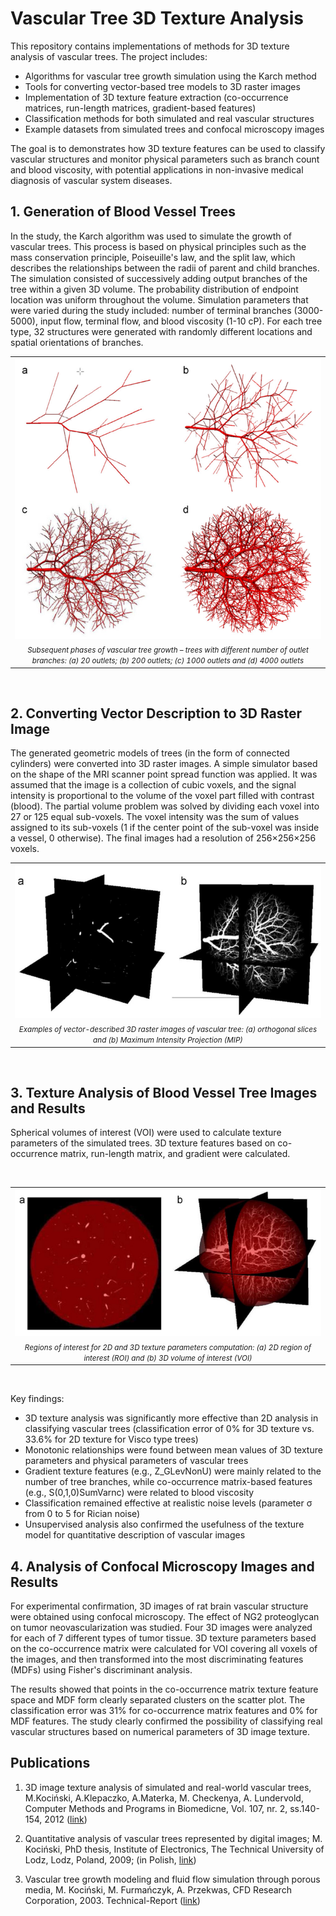 # Vascular Tree 3D Texture Analysis

This repository contains implementations of methods for 3D texture analysis of vascular trees. The project includes:
- Algorithms for vascular tree growth simulation using the Karch method
- Tools for converting vector-based tree models to 3D raster images
- Implementation of 3D texture feature extraction (co-occurrence matrices, run-length matrices, gradient-based features)
- Classification methods for both simulated and real vascular structures
- Example datasets from simulated trees and confocal microscopy images

The goal is to demonstrates how 3D texture features can be used to classify vascular structures and monitor physical parameters such as branch count and blood viscosity, with potential applications in non-invasive medical diagnosis of vascular system diseases.


## 1. Generation of Blood Vessel Trees

In the study, the Karch algorithm was used to simulate the growth of vascular trees. This process is based on physical principles such as the mass conservation principle, Poiseuille's law, and the split law, which describes the relationships between the radii of parent and child branches. The simulation consisted of successively adding output branches of the tree within a given 3D volume. The probability distribution of endpoint location was uniform throughout the volume. Simulation parameters that were varied during the study included: number of terminal branches (3000-5000), input flow, terminal flow, and blood viscosity (1-10 cP). For each tree type, 32 structures were generated with randomly different locations and spatial orientations of branches.
<br>
<table align="center">
  <tr><td align="center"><img src="figs/fig1.png" alt="fig1"></td></tr>
  <tr><td align="center"><i><span style="font-size:smaller;">Subsequent phases of vascular tree growth – trees with different number of outlet branches: (a) 20 outlets; (b) 200
outlets; (c) 1000 outlets and (d) 4000 outlets</span></i></td></tr>
</table>
<br>

## 2. Converting Vector Description to 3D Raster Image

The generated geometric models of trees (in the form of connected cylinders) were converted into 3D raster images. A simple simulator based on the shape of the MRI scanner point spread function was applied. It was assumed that the image is a collection of cubic voxels, and the signal intensity is proportional to the volume of the voxel part filled with contrast (blood). The partial volume problem was solved by dividing each voxel into 27 or 125 equal sub-voxels. The voxel intensity was the sum of values assigned to its sub-voxels (1 if the center point of the sub-voxel was inside a vessel, 0 otherwise). The final images had a resolution of 256×256×256 voxels.
<br>
<table align="center">
  <tr><td align="center"><img src="figs/fig5.png" alt="fig5"></td></tr>
  <tr><td align="center"><i><span style="font-size:smaller;">Examples of vector-described 3D raster images of vascular tree: (a) orthogonal slices and (b) Maximum
Intensity Projection (MIP)</span></i></td></tr>
</table>
<br>

## 3. Texture Analysis of Blood Vessel Tree Images and Results

Spherical volumes of interest (VOI) were used to calculate texture parameters of the simulated trees. 3D texture features based on co-occurrence matrix, run-length matrix, and gradient were calculated.

<br>
<table align="center">
  <tr><td align="center"><img src="figs/fig6.png" alt="fig6"></td></tr>
  <tr><td align="center"><i><span style="font-size:smaller;">Regions of interest for 2D and 3D texture parameters computation: (a) 2D region of interest (ROI) and (b) 3D volume
of interest (VOI)</span></i></td></tr>
</table>
<br>

Key findings:

- 3D texture analysis was significantly more effective than 2D analysis in classifying vascular trees (classification error of 0% for 3D texture vs. 33.6% for 2D texture for Visco type trees)
- Monotonic relationships were found between mean values of 3D texture parameters and physical parameters of vascular trees
- Gradient texture features (e.g., Z_GLevNonU) were mainly related to the number of tree branches, while co-occurrence matrix-based features (e.g., S(0,1,0)SumVarnc) were related to blood viscosity
- Classification remained effective at realistic noise levels (parameter σ from 0 to 5 for Rician noise)
- Unsupervised analysis also confirmed the usefulness of the texture model for quantitative description of vascular images

## 4. Analysis of Confocal Microscopy Images and Results

For experimental confirmation, 3D images of rat brain vascular structure were obtained using confocal microscopy. The effect of NG2 proteoglycan on tumor neovascularization was studied. Four 3D images were analyzed for each of 7 different types of tumor tissue. 3D texture parameters based on the co-occurrence matrix were calculated for VOI covering all voxels of the images, and then transformed into the most discriminating features (MDFs) using Fisher's discriminant analysis.

The results showed that points in the co-occurrence matrix texture feature space and MDF form clearly separated clusters on the scatter plot. The classification error was 31% for co-occurrence matrix features and 0% for MDF features. The study clearly confirmed the possibility of classifying real vascular structures based on numerical parameters of 3D image texture.



## Publications
1. 3D image texture analysis of simulated and real-world vascular trees, M.Kociński, A.Klepaczko, A.Materka, M. Checkenya, A. Lundervold, Computer Methods and Programs in Biomedicne, Vol. 107, nr. 2, ss.140-154, 2012 ([link](https://doi.org/10.1016/j.cmpb.2011.06.004))

1. Quantitative analysis of vascular trees represented by digital images; M. Kociński, PhD thesis, Institute of Electronics, The Technical University of Lodz, Lodz, Poland, 2009; (in Polish, [link](https://www.dropbox.com/scl/fi/0nxhbbb67x62jtsokyoe7/2009_Kocinski_Quantitative-analysis-of-vascular-trees-represented-by-digital-images-PhD.pdf?rlkey=8dgvtoqt0ipi7ymh2e4cskmox&st=pe50gubf&dl=0))

1. Vascular tree growth modeling and fluid flow simulation through porous media, M. Kociński, M. Furmańczyk, A. Przekwas, CFD Research Corporation, 2003. Technical-Report ([link](https://www.dropbox.com/scl/fi/ystwqtmqjjf4jjug2ee0z/2003_Kocinski_Vascular-tree-modeling-Technical-Report.pdf?rlkey=z1s1tgt6nx8fy66bxlc0w3rbe&st=9h3h8b3k&dl=0)) 
